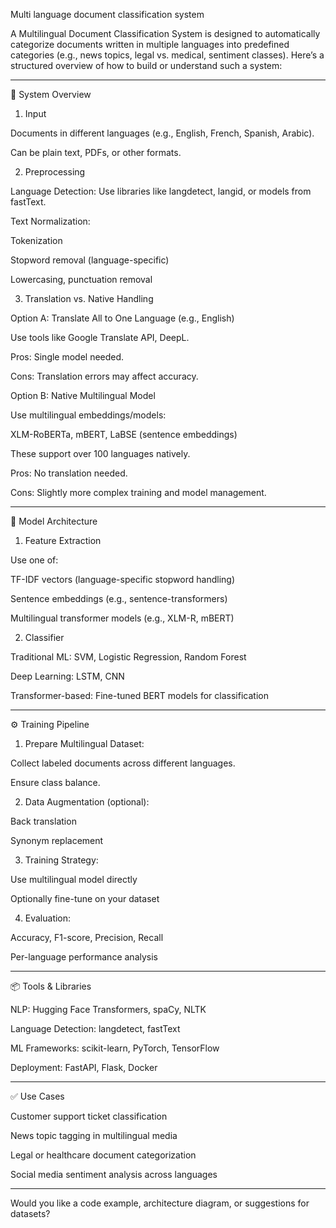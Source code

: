 Multi language document classification system

A Multilingual Document Classification System is designed to automatically categorize documents written in multiple languages into predefined categories (e.g., news topics, legal vs. medical, sentiment classes). Here’s a structured overview of how to build or understand such a system:


---

🔧 System Overview

1. Input

Documents in different languages (e.g., English, French, Spanish, Arabic).

Can be plain text, PDFs, or other formats.


2. Preprocessing

Language Detection: Use libraries like langdetect, langid, or models from fastText.

Text Normalization:

Tokenization

Stopword removal (language-specific)

Lowercasing, punctuation removal



3. Translation vs. Native Handling

Option A: Translate All to One Language (e.g., English)

Use tools like Google Translate API, DeepL.

Pros: Single model needed.

Cons: Translation errors may affect accuracy.


Option B: Native Multilingual Model

Use multilingual embeddings/models:

XLM-RoBERTa, mBERT, LaBSE (sentence embeddings)

These support over 100 languages natively.


Pros: No translation needed.

Cons: Slightly more complex training and model management.




---

🧠 Model Architecture

1. Feature Extraction

Use one of:

TF-IDF vectors (language-specific stopword handling)

Sentence embeddings (e.g., sentence-transformers)

Multilingual transformer models (e.g., XLM-R, mBERT)



2. Classifier

Traditional ML: SVM, Logistic Regression, Random Forest

Deep Learning: LSTM, CNN

Transformer-based: Fine-tuned BERT models for classification



---

⚙️ Training Pipeline

1. Prepare Multilingual Dataset:

Collect labeled documents across different languages.

Ensure class balance.



2. Data Augmentation (optional):

Back translation

Synonym replacement



3. Training Strategy:

Use multilingual model directly

Optionally fine-tune on your dataset



4. Evaluation:

Accuracy, F1-score, Precision, Recall

Per-language performance analysis





---

📦 Tools & Libraries

NLP: Hugging Face Transformers, spaCy, NLTK

Language Detection: langdetect, fastText

ML Frameworks: scikit-learn, PyTorch, TensorFlow

Deployment: FastAPI, Flask, Docker



---

✅ Use Cases

Customer support ticket classification

News topic tagging in multilingual media

Legal or healthcare document categorization

Social media sentiment analysis across languages



---

Would you like a code example, architecture diagram, or suggestions for datasets?

